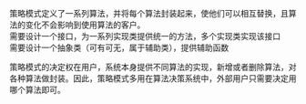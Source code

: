 策略模式定义了一系列算法，并将每个算法封装起来，使他们可以相互替换，且算法的变化不会影响到使用算法的客户。  
需要设计一个接口，为一系列实现类提供统一的方法，多个实现类实现该接口  
需要设计一个抽象类（可有可无，属于辅助类），提供辅助函数

策略模式的决定权在用户，系统本身提供不同算法的实现，新增或者删除算法，对各种算法做封装。因此，策略模式多用在算法决策系统中，外部用户只需要决定用哪个算法即可。